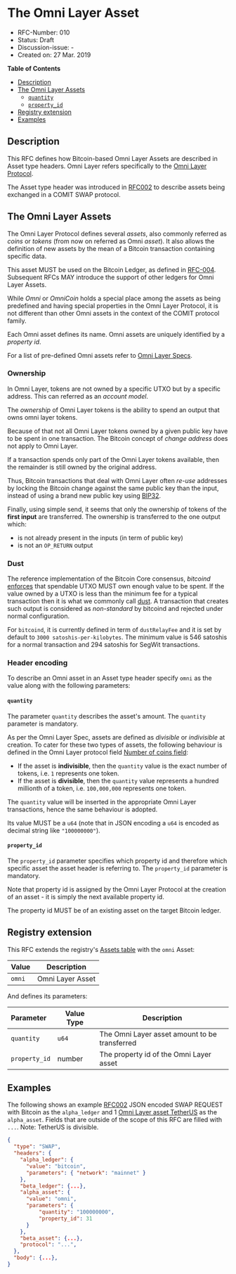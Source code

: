 # The Omni Layer Asset

- RFC-Number: 010
- Status: Draft
- Discussion-issue: -
- Created on: 27 Mar. 2019

**Table of Contents**

  * [Description](#description)
  * [The Omni Layer Assets](#the-omni-layer-assets)
    * [`quantity`](#quantity)
    * [`property_id`](#property_id)
  * [Registry extension](#registry-extension)
  * [Examples](#examples)

## Description

This RFC defines how Bitcoin-based Omni Layer Assets are described in Asset type headers.
Omni Layer refers specifically to the [Omni Layer Protocol](https://github.com/OmniLayer/spec).

The Asset type header was introduced in [RFC002](./RFC-002-SWAP.md) to describe assets being exchanged in a COMIT SWAP protocol.


## The Omni Layer Assets

The Omni Layer Protocol defines several _assets_, also commonly referred as _coins_ or _tokens_ (from now on referred as Omni _asset_).
It also allows the definition of new assets by the mean of a Bitcoin transaction containing specific data.

This asset MUST be used on the Bitcoin Ledger, as defined in [RFC-004](./RFC-004-SWAP-Bitcoin.md).
Subsequent RFCs MAY introduce the support of other ledgers for Omni Layer Assets.

While *Omni* or *OmniCoin* holds a special place among the assets as being predefined and having special properties in the Omni Layer Protocol, it is not different than other Omni assets in the context of the COMIT protocol family.

Each Omni asset defines its name.
Omni assets are uniquely identified by a *property id*.

For a list of pre-defined Omni assets refer to [Omni Layer Specs](https://github.com/OmniLayer/spec#field-currency-identifier).

### Ownership

In Omni Layer, tokens are not owned by a specific UTXO but by a specific address.
This can referred as an *account model*.

The *ownership* of Omni Layer tokens is the ability to spend an output that owns omni layer tokens.

Because of that not all Omni Layer tokens owned by a given public key have to be spent in one transaction.
The Bitcoin concept of *change address* does not apply to Omni Layer.

If a transaction spends only part of the Omni Layer tokens available, then the remainder is still owned by the original address.

Thus, Bitcoin transactions that deal with Omni Layer often *re-use* addresses by locking the Bitcoin change against the same public key than the input, instead of using a brand new public key using [BIP32](https://github.com/bitcoin/bips/blob/master/bip-0032.mediawiki).

Finally, using simple send, it seems that only the ownership of tokens of the **first input** are transferred.
The ownership is transferred to the one output which:
- is not already present in the inputs (in term of public key)
- is not an `OP_RETURN` output


### Dust

The reference implementation of the Bitcoin Core consensus, _bitcoind_ [enforces](https://github.com/bitcoin/bitcoin/blob/c536dfbcb00fb15963bf5d507b7017c241718bf6/src/policy/policy.cpp#L129) that spendable UTXO MUST own enough value to be spent.
If the value owned by a UTXO is less than the minimum fee for a typical transaction then it is what we commonly call [dust](https://github.com/bitcoin/bitcoin/blob/c536dfbcb00fb15963bf5d507b7017c241718bf6/src/policy/policy.cpp#L20). A transaction that creates such output is considered as *non-standard* by bitcoind and rejected under normal configuration.

For `bitcoind`, it is currently defined in term of `dustRelayFee` and it is set by default to `3000 satoshis-per-kilobytes`.
The minimum value is 546 satoshis for a normal transaction and 294 satoshis for SegWit transactions.

### Header encoding

To describe an Omni asset in an Asset type header specify `omni` as the value along with the following parameters:

#### `quantity`

The parameter `quantity` describes the asset's amount.
The `quantity` parameter is mandatory.


As per the Omni Layer Spec, assets are defined as *divisible* or *indivisible* at creation.
To cater for these two types of assets, the following behaviour is defined in the Omni Layer protocol field [Number of coins field](https://github.com/OmniLayer/spec#field-number-of-coins):
- If the asset is **indivisible**, then the `quantity` value is the exact number of tokens, i.e. `1` represents one token.
- If the asset is **divisible**, then the `quantity` value represents a hundred millionth of a token, i.e. `100,000,000` represents one token.

The `quantity` value will be inserted in the appropriate Omni Layer transactions, hence the same behaviour is adopted.

Its value MUST be a `u64` (note that in JSON encoding a `u64` is encoded as decimal string like `"100000000"`).

#### `property_id`

The `property_id` parameter specifies which property id and therefore which specific asset the asset header is referring to.
The `property_id` parameter is mandatory.

Note that property id is assigned by the Omni Layer Protocol at the creation of an asset - it is simply the next available property id.

The property id MUST be of an existing asset on the target Bitcoin ledger.


## Registry extension

This RFC extends the registry's [Assets table](./registry.md#assets) with the `omni` Asset:

| Value        | Description      |
:---           |---               |
| `omni`       | Omni Layer Asset |

And defines its parameters:

| Parameter        | Value Type | Description                                            |
|:-----------------|------------|--------------------------------------------------------|
| `quantity`       | `u64`      | The Omni Layer asset amount to be transferred          |
| `property_id`    | number     | The property id of the Omni Layer asset                |


## Examples

The following shows an example [RFC002](./RFC-002-SWAP.md) JSON encoded SWAP REQUEST with Bitcoin as the `alpha_ledger` and 1 [Omni Layer asset TetherUS](https://www.omniexplorer.info/asset/31) as the `alpha_asset`.
Fields that are outside of the scope of this RFC are filled with `...`.
Note: TetherUS is divisible.

``` json
{
  "type": "SWAP",
  "headers": {
    "alpha_ledger": {
      "value": "bitcoin",
      "parameters": { "network": "mainnet" }
    },
    "beta_ledger": {...},
    "alpha_asset": {
      "value": "omni",
      "parameters": {
          "quantity": "100000000",
          "property_id": 31
      }
    },
    "beta_asset": {...},
    "protocol": "...",
  },
  "body": {...},
}

```
